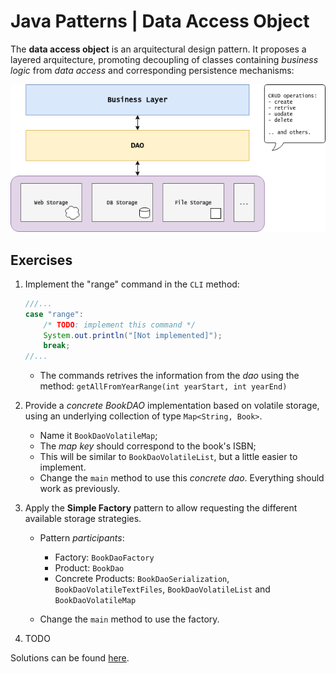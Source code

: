 Java Patterns | Data Access Object
===

The **data access object** is an arquitectural design pattern. It proposes a layered arquitecture,
promoting decoupling of classes containing *business logic* from *data access* and corresponding persistence mechanisms:

![](dao_layers.png)



## Exercises

1. Implement the "range" command in the `CLI` method:

    ```java
    ///...
    case "range":
        /* TODO: implement this command */
        System.out.println("[Not implemented]"); 
        break;
    //...
    ```

    - The commands retrives the information from the *dao* using the method:
    `getAllFromYearRange(int yearStart, int yearEnd)`

2. Provide a *concrete BookDAO* implementation based on volatile storage, using an underlying collection of type `Map<String, Book>`.
    - Name it `BookDaoVolatileMap`;
    - The *map key* should correspond to the book's ISBN;
    - This will be similar to `BookDaoVolatileList`, but a little easier to implement.
    - Change the `main` method to use this *concrete dao*. Everything should work as previously.

3. Apply the **Simple Factory** pattern to allow requesting the different available storage strategies.
    - Pattern *participants*:
        - Factory: `BookDaoFactory`
        - Product: `BookDao`
        - Concrete Products: `BookDaoSerialization`, `BookDaoVolatileTextFiles`, `BookDaoVolatileList` and `BookDaoVolatileMap`
        
    - Change the `main` method to use the factory.

4. TODO 

Solutions can be found [here](SOLUTIONS.md).
